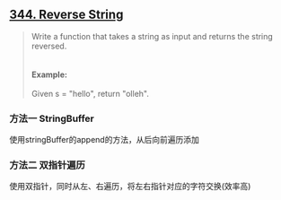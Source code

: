 ## [344. Reverse String](https://leetcode.com/problems/reverse-string/)

>Write a function that takes a string as input and returns the string reversed.</br></br></br>
>**Example:**</br></br>
>Given s = "hello", return "olleh".</br>

### 方法一 StringBuffer

使用stringBuffer的append的方法，从后向前遍历添加
   
### 方法二	双指针遍历

使用双指针，同时从左、右遍历，将左右指针对应的字符交换(效率高)